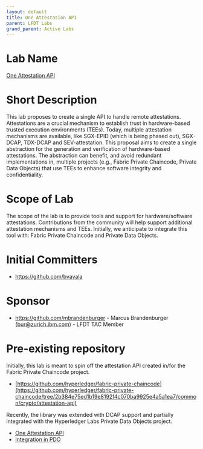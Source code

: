 ```yaml
---
layout: default
title: One Attestation API
parent: LFDT Labs
grand_parent: Active Labs
---
```

# Lab Name
[One Attestation API](https://github.com/LF-Decentralized-Trust-labs/one-attestation-api)

# Short Description
This lab proposes to create a single API to handle remote attestations.
Attestations are a crucial mechanism to establish trust in hardware-based trusted execution environments (TEEs).
Today, multiple attestation mechanisms are available, like SGX-EPID (which is being phased out), SGX-DCAP, TDX-DCAP and SEV-attestation.
This proposal aims to create a single abstraction for the generation and verification of hardware-based attestations.
The abstraction can benefit, and avoid redundant implementations in, multiple projects (e.g., Fabric Private Chaincode, Private Data Objects) that use TEEs to enhance software integrity and confidentiality.

# Scope of Lab
The scope of the lab is to provide tools and support for hardware/software attestations.
Contributions from the community will help support additional attestation mechanisms and TEEs.
Initially, we anticipate to integrate this tool with: Fabric Private Chaincode and Private Data Objects.

# Initial Committers
- https://github.com/bvavala

# Sponsor
- https://github.com/mbrandenburger - Marcus Brandenburger (bur@zurich.ibm.com) - LFDT TAC Member

# Pre-existing repository
Initially, this lab is meant to spin off the attestation API created in/for the Fabric Private Chaincode project.
- [https://github.com/hyperledger/fabric-private-chaincode](https://github.com/hyperledger/fabric-private-chaincode/tree/2b384e75ed1b19e8192f4c070ba9925e4a5a1ea7/common/crypto/attestation-api)

Recently, the library was extended with DCAP support and partially integrated with the Hyperledger Labs Private Data Objects project.
- [One Attestation API](https://github.com/bvavala/private-data-objects/tree/bruno.241017.move-to-attestation-api/common/crypto/attestation-api)
- [Integration in PDO](https://github.com/hyperledger-labs/private-data-objects/pull/501)
